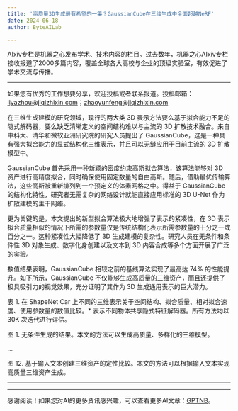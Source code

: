 ```yaml
---
title: '高质量3D生成最有希望的一集？GaussianCube在三维生成中全面超越NeRF'
date: 2024-06-18
author: ByteAILab

---
```


AIxiv专栏是机器之心发布学术、技术内容的栏目。过去数年，机器之心AIxiv专栏接收报道了2000多篇内容，覆盖全球各大高校与企业的顶级实验室，有效促进了学术交流与传播。

---
如果您有优秀的工作想要分享，欢迎投稿或者联系报道。投稿邮箱：liyazhou@jiqizhixin.com；zhaoyunfeng@jiqizhixin.com

在三维生成建模的研究领域，现行的两大类 3D 表示方法要么基于拟合能力不足的隐式解码器，要么缺乏清晰定义的空间结构难以与主流的 3D 扩散技术融合。来自中科大、清华和微软亚洲研究院的研究人员提出了 GaussianCube，这是一种具有强大拟合能力的显式结构化三维表示，并且可以无缝应用于目前主流的 3D 扩散模型中。

GaussianCube 首先采用一种新颖的密度约束高斯拟合算法，该算法能够对 3D 资产进行高精度拟合，同时确保使用固定数量的自由高斯。随后，借助最优传输算法，这些高斯被重新排列到一个预定义的体素网格之中。得益于 GaussianCube 的结构化特性，研究者无需复杂的网络设计就能直接应用标准的 3D U-Net 作为扩散建模的主干网络。

更为关键的是，本文提出的新型拟合算法极大地增强了表示的紧凑性，在 3D 表示拟合质量相似的情况下所需的参数量仅是传统结构化表示所需参数量的十分之一或百分之一。这种紧凑性大幅降低了 3D 生成建模的复杂性。研究人员在无条件和条件性 3D 对象生成、数字化身创建以及文本到 3D 内容合成等多个方面开展了广泛的实验。

数值结果表明，GaussianCube 相较之前的基线算法实现了最高达 74% 的性能提升。如下所示，GaussianCube 不仅能够生成高质量的三维资产，而且还提供了极具吸引力的视觉效果，充分证明了其作为 3D 生成通用表示的巨大潜力。

表 1. 在 ShapeNet Car 上不同的三维表示关于空间结构、拟合质量、相对拟合速度、使用参数量的数值比较。* 表示不同物体共享隐式特征解码器。所有方法均以 30K 次迭代进行评估。

图 1. 无条件生成的结果。本文的方法可以生成高质量、多样化的三维模型。

...

图 12. 基于输入文本创建三维资产的定性比较。本文的方法可以根据输入文本实现高质量三维资产生成。

---
---
感谢阅读！如果您对AI的更多资讯感兴趣，可以查看更多AI文章：[GPTNB](https://gptnb.com)。